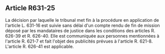 Article R631-25
----
La décision par laquelle le tribunal met fin à la procédure en application de
l'article L. 631-16 est suivie sans délai d'un compte rendu de fin de mission
déposé par les mandataires de justice dans les conditions des articles R. 626-39
et R. 626-40. Elle est communiquée aux personnes mentionnées à l'article R.
621-7 et fait l'objet des publicités prévues à l'article R. 621-8. L'article R.
626-41 est applicable.

